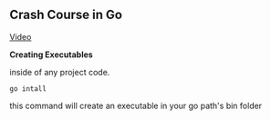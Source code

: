 ## Crash Course in Go

[Video](https://www.youtube.com/watch?v=SqrbIlUwR0U&t=87s)

**Creating Executables**

inside of any project code.

`go intall`

this command will create an executable in your go path's bin folder